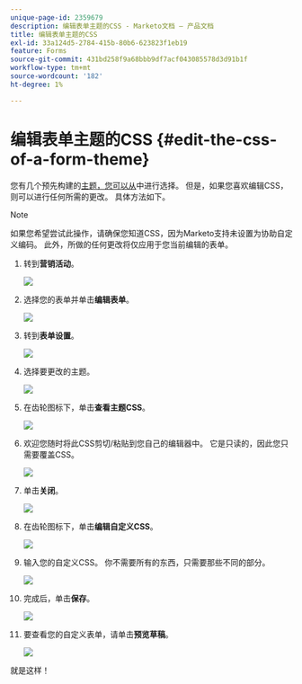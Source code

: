 ```yaml
---
unique-page-id: 2359679
description: 编辑表单主题的CSS - Marketo文档 — 产品文档
title: 编辑表单主题的CSS
exl-id: 33a124d5-2784-415b-80b6-623823f1eb19
feature: Forms
source-git-commit: 431bd258f9a68bbb9df7acf043085578d3d91b1f
workflow-type: tm+mt
source-wordcount: '182'
ht-degree: 1%

---
```


# 编辑表单主题的CSS {#edit-the-css-of-a-form-theme}

您有几个预先构建的[主题，您可以从](/help/marketo/product-docs/demand-generation/forms/creating-a-form/select-a-form-theme.md)中进行选择。 但是，如果您喜欢编辑CSS，则可以进行任何所需的更改。 具体方法如下。

>[!NOTE]
>
>如果您希望尝试此操作，请确保您知道CSS，因为Marketo支持未设置为协助自定义编码。 此外，所做的任何更改将仅应用于您当前编辑的表单。

1. 转到&#x200B;**营销活动**。

   ![](assets/login-marketing-activities-5.png)

1. 选择您的表单并单击&#x200B;**编辑表单**。

   ![](assets/image2014-9-15-14-3a37-3a7.png)

1. 转到&#x200B;**表单设置**。

   ![](assets/image2014-9-15-14-3a37-3a42.png)

1. 选择要更改的主题。

   ![](assets/image2014-9-15-14-3a37-3a54.png)

1. 在齿轮图标下，单击&#x200B;**查看主题CSS**。

   ![](assets/image2014-9-15-14-3a38-3a18.png)

1. 欢迎您随时将此CSS剪切/粘贴到您自己的编辑器中。 它是只读的，因此您只需要覆盖CSS。

   ![](assets/image2014-9-15-14-3a38-3a29.png)

1. 单击&#x200B;**关闭**。

   ![](assets/image2014-9-15-14-3a38-3a46.png)

1. 在齿轮图标下，单击&#x200B;**编辑自定义CSS**。

   ![](assets/image2014-9-15-14-3a39-3a5.png)

1. 输入您的自定义CSS。 你不需要所有的东西，只需要那些不同的部分。

   ![](assets/image2014-9-15-14-3a39-3a21.png)

1. 完成后，单击&#x200B;**保存**。

   ![](assets/image2014-9-15-14-3a39-3a30.png)

1. 要查看您的自定义表单，请单击&#x200B;**预览草稿**。

   ![](assets/image2014-9-15-14-3a39-3a50.png)

就是这样！
